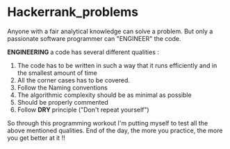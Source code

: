 # Hackerrank_problems

Anyone with a fair analytical knowledge can solve a problem. But only a passionate software programmer can "ENGINEER" the code.</br>  

<b> ENGINEERING </b> a code has several different qualities : </br>
1. The code has to be written in such a way that it runs efficiently and in the smallest amount of time </br>
2. All the corner cases has to be covered.</br>
3. Follow the Naming conventions </br>
4. The algorithmic complexity should be as minimal as possible</br>
5. Should be properly commented</br>
6. Follow <b> DRY </b> principle ("Don't repeat yourself")</br>


So through this programming workout I'm putting myself to test all the above mentioned qualities. End of the day, the more you practice, the more you get better at it !! 
